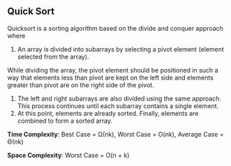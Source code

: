 ## Quick Sort

Quicksort is a sorting algorithm based on the divide and conquer approach where

1. An array is divided into subarrays by selecting a pivot element (element selected from the array).

While dividing the array, the pivot element should be positioned in such a way that elements less than pivot are kept on the left side and elements greater than pivot are on the right side of the pivot.
1. The left and right subarrays are also divided using the same approach. This process continues until each subarray contains a single element.
1. At this point, elements are already sorted. Finally, elements are combined to form a sorted array.

**Time Complexity**: Best Case = Ω(nk), Worst Case = O(nk), Average Case = Θ(nk)

**Space Complexity**: Worst Case = O(n + k)